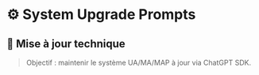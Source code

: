 # ⚙️ System Upgrade Prompts

## 🔁 Mise à jour technique
> Objectif : maintenir le système UA/MA/MAP à jour via ChatGPT SDK.